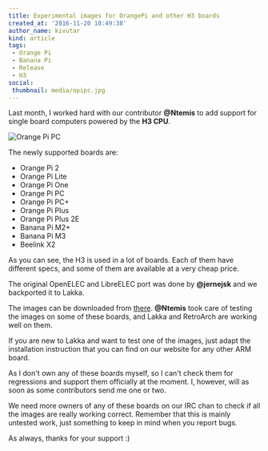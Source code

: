```yaml
---
title: Experimental images for OrangePi and other H3 boards
created_at: '2016-11-20 18:49:38'
author_name: kivutar
kind: article
tags:
 - Orange Pi
 - Banana Pi
 - Release
 - H3
social:
 thumbnail: media/opipc.jpg
---
```


Last month, I worked hard with our contributor **@Ntemis** to add support for single board computers powered by the **H3 CPU**.

![Orange Pi PC](media/opipc.jpg)

The newly supported boards are:

 * Orange Pi 2
 * Orange Pi Lite
 * Orange Pi One
 * Orange Pi PC
 * Orange Pi PC+
 * Orange Pi Plus
 * Orange Pi Plus 2E
 * Banana Pi M2+
 * Banana Pi M3
 * Beelink X2

As you can see, the H3 is used in a lot of boards. Each of them have different specs, and some of them are available at a very cheap price.

The original OpenELEC and LibreELEC port was done by **@jernejsk** and we backported it to Lakka.

The images can be downloaded from [there](http://mirror.lakka.tv/nightly/). **@Ntemis** took care of testing the images on some of these boards, and Lakka and RetroArch are working well on them.

If you are new to Lakka and want to test one of the images, just adapt the installation instruction that you can find on our website for any other ARM board.

As I don't own any of these boards myself, so I can't check them for regressions and support them officially at the moment. I, however, will as soon as some contributors send me one or two.

We need more owners of any of these boards on our IRC chan to check if all the images are really working correct. Remember that this is mainly untested work, just something to keep in mind when you report bugs. 

As always, thanks for your support :)
